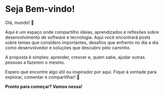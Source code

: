 # Seja Bem-vindo!

Olá, mundo! 👋

Aqui é um espaço onde compartilho ideias, aprendizados e reflexões sobre desenvolvimento de software e tecnologia. Aqui você encontrará posts sobre temas que considero importantes, desafios que enfrento no dia a dia como desenvolvedor e soluções que descubro pelo caminho.

A proposta é simples: aprender, crescer e, quem sabe, ajudar outras pessoas a fazerem o mesmo.

Espero que encontre algo útil ou inspirador por aqui. Fique à vontade para explorar, comentar e compartilhar! 🚀

**Pronto para começar? Vamos nessa!**
